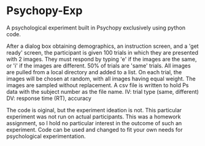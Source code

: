 # Psychopy-Exp
A psychological experiment built in Psychopy exclusively using python code.

After a dialog box obtaining demographics, an instruction screen, and a 'get ready' screen, the participant is given 100 trials in which they are presented with 2 images. They must respond by typing 'e' if the images are the same, or 'i' if the images are different. 50% of trials are 'same' trials. All images are pulled from a local directory and added to a list. On each trial, the images will be chosen at random, with all images having equal weight. The images are sampled without replacement. A csv file is written to hold Ps data with the subject number as the file name.
IV: trial type (same, different)
DV: response time (RT), accuracy 

The code is oiginal, but the experiment ideation is not. This particular experiment was not run on actual participants. This was a homework assignment, so I hold no particular interest in the outcome of such an experiment.
Code can be used and changed to fit your own needs for psychological experimentation. 
